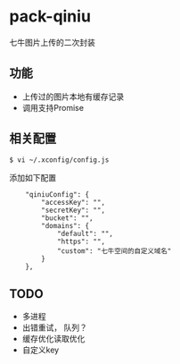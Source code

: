 # pack-qiniu
七牛图片上传的二次封装

## 功能 ##
- 上传过的图片本地有缓存记录
- 调用支持Promise

## 相关配置 ##
```
$ vi ~/.xconfig/config.js
```

添加如下配置
```
    "qiniuConfig": {
        "accessKey": "",
        "secretKey": "",
        "bucket": "",
        "domains": {
            "default": "",
            "https": "",
            "custom": "七牛空间的自定义域名"
        }
    },
```

## TODO  ##
- 多进程
- 出错重试， 队列？
- 缓存优化读取优化
- 自定义key
